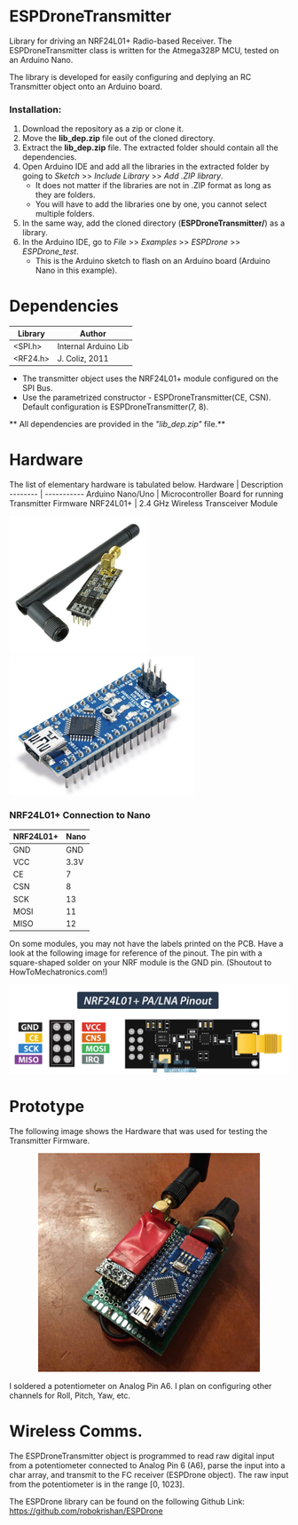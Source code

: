 # ESPDroneTransmitter
Library for driving an NRF24L01+ Radio-based Receiver. The ESPDroneTransmitter class is written for the Atmega328P MCU, tested on an Arduino Nano.

The library is developed for easily configuring and deplying an RC Transmitter object onto an Arduino board.

### Installation:
1. Download the repository as a zip or clone it.
2. Move the **lib_dep.zip** file out of the cloned directory.
3. Extract the **lib_dep.zip** file. The extracted folder should contain all the dependencies.
4. Open Arduino IDE and add all the libraries in the extracted folder by going to *Sketch* >> *Include Library* >> *Add .ZIP library*.
      - It does not matter if the libraries are not in .ZIP format as long as they are folders.
      - You will have to add the libraries one by one, you cannot select multiple folders.
5. In the same way, add the cloned directory (**ESPDroneTransmitter/**) as a library.
6. In the Arduino IDE, go to *File* >> *Examples* >> *ESPDrone* >> *ESPDrone_test*.
      - This is the Arduino sketch to flash on an Arduino board (Arduino Nano in this example).

# Dependencies
Library | Author
------- | ------
<SPI.h> | Internal Arduino Lib
<RF24.h> | J. Coliz, 2011

- The transmitter object uses the NRF24L01+ module configured on the SPI Bus. 
- Use the parametrized constructor - ESPDroneTransmitter(CE, CSN). Default configuration is ESPDroneTransmitter(7, 8).

** All dependencies are provided in the *"lib_dep.zip"* file.**

# Hardware
The list of elementary hardware is tabulated below.
Hardware | Description
-------- | -----------
Arduino Nano/Uno | Microcontroller Board for running Transmitter Firmware
NRF24L01+ | 2.4 GHz Wireless Transceiver Module

<p align="left">
  <img src="/img/nrf.jpeg" height="250" />
  <img src="/img/nano.jpg" height="250" /> 
</p>

### NRF24L01+ Connection to Nano
NRF24L01+ | Nano
--------- | ----
GND | GND
VCC | 3.3V
CE | 7
CSN | 8
SCK | 13
MOSI | 11
MISO | 12

On some modules, you may not have the labels printed on the PCB. Have a look at the following image for reference of the pinout. The pin with a square-shaped solder on your NRF module is the GND pin. (Shoutout to HowToMechatronics.com!)

<p align="center">
  <img src="/img/nrfpins.png" width=600 />
</p>


# Prototype
The following image shows the Hardware that was used for testing the Transmitter Firmware.
<p align="center">
  <img src="/img/transmitter.jpg" width="400" />
</p>

I soldered a potentiometer on Analog Pin A6. I plan on configuring other channels for Roll, Pitch, Yaw, etc.

# Wireless Comms.
The ESPDroneTransmitter object is programmed to read raw digital input from a potentiometer connected to Analog Pin 6 (A6), parse the input into a char array, and transmit to the FC receiver (ESPDrone object). The raw input from the potentiometer is in the range [0, 1023].

The ESPDrone library can be found on the following Github Link: https://github.com/robokrishan/ESPDrone
